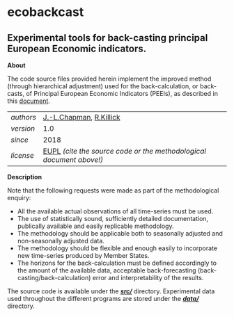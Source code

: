 ecobackcast
===========

Experimental tools for back-casting principal European Economic indicators.
---

**About**

The code source files provided herein implement the improved method (through hierarchical adjustment) used for the back-calculation, or back-casts, of Principal European Economic Indicators (PEEIs), as described in this [document](docs/R_backcastingPEEIs.pdf). 

<table align="center">
    <tr> <td align="left"><i>authors</i></td> <td align="left"> <a href="https://www.linkedin.com/in/jamieleighchapman">J.-L.Chapman</a>, 
	<a href="https://www.linkedin.com/in/rebecca-killick-0427b615a">R.Killick</a> </tr> 
    <tr> <td align="left"><i>version</i></td> <td align="left">1.0</td> </tr> 
    <tr> <td align="left"><i>since</i></td> <td align="left">2018</td> </tr> 
    <tr> <td align="left"><i>license</i></td> <td align="left"><a href="https://joinup.ec.europa.eu/sites/default/files/eupl1.1.-licence-en_0.pdfEUPL">EUPL</a> <i>(cite the source code or the methodological document above!)</i></td> </tr> 
</table>

**Description**

Note that the following requests were made as part of the methodological enquiry:

* All the available actual observations of all time-series must be used.
* The use of statistically sound, sufficiently detailed documentation, publically available and easily
replicable methodology.
* The methodology should be applicable both to seasonally adjusted and non-seasonally adjusted data.
* The methodology should be flexible and enough easily to incorporate new time-series produced by
Member States.
* The horizons for the back-calculation must be defined accordingly to the amount of the available data,
acceptable back-forecasting (back-casting/back-calculation) error and interpretability of the results.

The source code is available under the [**_src/_**](src) directory. Experimental data used throughout the different programs are stored under the [**_data/_**](src) directory.
